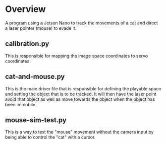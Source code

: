 # Overview

A program using a Jetson Nano to track the movements of a cat and direct a laser pointer (mouse) to evade it.

## calibration.py

This is responsible for mapping the image space coordinates to servo coordinates.

## cat-and-mouse.py

This is the main driver file that is responsible for defining the playable space and setting the object that is to be tracked. It will then have the laser point avoid that object as well as move towards the object when the object has been immobile.

## mouse-sim-test.py

This is a way to test the "mouse" movement without the camera input by being able to control the "cat" with a cursor.
